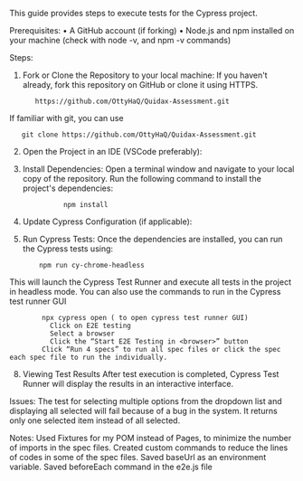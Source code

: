 This guide provides steps to execute tests for the Cypress project. 

Prerequisites:
•	A GitHub account (if forking)
•	Node.js and npm installed on your machine (check with node -v, and npm -v commands)

Steps:
1.	Fork or Clone the Repository to your local machine:
If you haven't already, fork this repository on GitHub or clone it using HTTPS.

           https://github.com/OttyHaQ/Quidax-Assessment.git

 If familiar with git, you can use

       git clone https://github.com/OttyHaQ/Quidax-Assessment.git


2.	Open the Project in an IDE (VSCode preferably):

3.	Install Dependencies:
Open a terminal window and navigate to your local copy of the repository.
Run the following command to install the project's dependencies:

  	              npm install

5.	Update Cypress Configuration (if applicable):

6.	Run Cypress Tests:
Once the dependencies are installed, you can run the Cypress tests using:

  	        npm run cy-chrome-headless

This will launch the Cypress Test Runner and execute all tests in the project in headless mode.
You can also use the commands to run in the Cypress test runner GUI
	  
            npx cypress open ( to open cypress test runner GUI)
	          Click on E2E testing
	          Select a browser
	          Click the “Start E2E Testing in <browser>” button
            Click “Run 4 specs” to run all spec files or click the spec each spec file to run the individually.

8.	Viewing Test Results
After test execution is completed, Cypress Test Runner will display the results in an interactive interface.

Issues:
The test for selecting multiple options from the dropdown list and displaying all selected will fail because of a bug in the system. It returns only one selected item instead of all selected.

Notes:
Used Fixtures for my POM instead of Pages, to minimize the number of imports in the spec files.
Created custom commands to reduce the lines of codes in some of the spec files.
Saved baseUrl as an environment variable.
Saved beforeEach command in the e2e.js file

